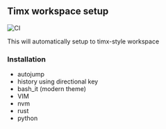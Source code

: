 ## Timx workspace setup
![CI](https://github.com/sweetim/workspace-setup/workflows/CI/badge.svg)

This will automatically setup to timx-style workspace

### Installation

- autojump
- history using directional key
- bash_it (modern theme)
- VIM
- nvm
- rust
- python
